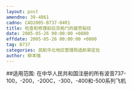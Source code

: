 ```yaml
---
layout: post
amendno: 39-4861
cadno: CAD2005-B737-04R1
title: 检查和修理前后货舱门的疲劳裂纹
date: 2005-05-26 00:00:00 +0800
effdate: 2005-05-26 00:00:00 +0800
tag: B737
categories: 民航华北地区管理局适航审定处
author: 柳本强
---
```


##适用范围:
在中华人民共和国注册的所有波音737-100，-200，-200C，-300，-400和-500系列飞机

